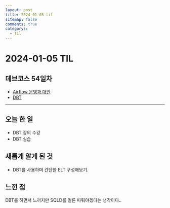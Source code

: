 ```yaml
---
layout: post
title: 2024-01-05-til
sitemap: false
comments: true
categorys:
  - til
---
```

# 2024-01-05 TIL
## 데브코스 54일차
- [Airflow 운영과 대안](https://poriz.github.io/dataengineering/camp/2024-01-04-dataengineering-camp-Day54_1/)
- [DBT](https://poriz.github.io/dataengineering/camp/2024-01-04-dataengineering-camp-Day54_2/)

---

## 오늘 한 일
- DBT 강의 수강
- DBT 실습

## 새롭게 알게 된 것
- DBT를 사용하며 간단한 ELT 구성해보기.

## 느낀 점
DBT를 하면서 느끼지만 SQLD를 얼른 따둬야겠다는 생각이다..